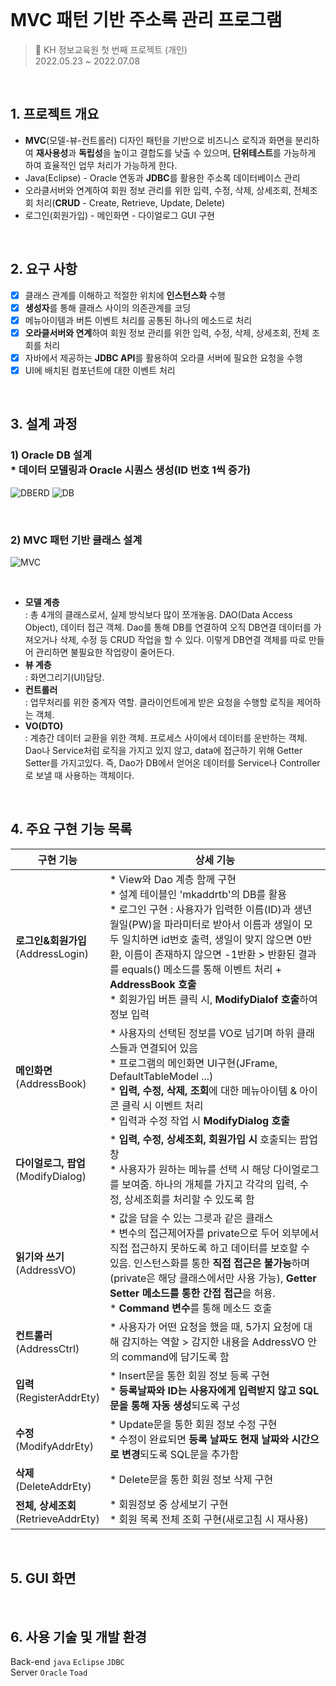 <br>

# MVC 패턴 기반 주소록 관리 프로그램

> 📌 KH 정보교육원 첫 번째 프로젝트 (개인) <br>
> 2022.05.23 ~ 2022.07.08

<br>

## 1. 프로젝트 개요

- **MVC**(모델-뷰-컨트롤러) 디자인 패턴을 기반으로 비즈니스 로직과 화면을 분리하여 **재사용성**과 **독립성**을 높이고 결합도를 낮출 수 있으며, **단위테스트**를 가능하게 하여 효율적인 업무 처리가 가능하게 한다.
- Java(Eclipse) - Oracle 연동과 **JDBC**를 활용한 주소록 데이터베이스 관리
- 오라클서버와 연계하여 회원 정보 관리를 위한 입력, 수정, 삭제, 상세조회, 전체조회 처리(**CRUD** - Create, Retrieve, Update, Delete)
- 로그인(회원가입) - 메인화면 - 다이얼로그 GUI 구현

<br>

## 2. 요구 사항

- [x] 클래스 관계를 이해하고 적절한 위치에 **인스턴스화** 수행
- [x] **생성자**를 통해 클래스 사이의 의존관계를 코딩
- [x] 메뉴아이템과 버튼 이벤트 처리를 공통된 하나의 메소드로 처리
- [x] **오라클서버와 연계**하여 회원 정보 관리를 위한 입력, 수정, 삭제, 상세조회, 전체 조회를 처리
- [x] 자바에서 제공하는 **JDBC API**를 활용하여 오라클 서버에 필요한 요청을 수행
- [x] UI에 배치된 컴포넌트에 대한 이벤트 처리

<br>

## 3. 설계 과정

### 1) Oracle DB 설계 <br> * 데이터 모델링과 Oracle 시퀀스 생성(ID 번호 1씩 증가)
![DBERD](https://user-images.githubusercontent.com/99080986/177373122-5f73554e-007b-4702-b541-fcab477ca2d3.JPG)
![DB](https://user-images.githubusercontent.com/99080986/177373396-4ade51b2-b14b-4030-be80-fe75a3157428.JPG)

<br>

### 2) MVC 패턴 기반 클래스 설계
![MVC](https://user-images.githubusercontent.com/99080986/177373370-18cea6a1-4d53-42c4-be95-64c65c17211e.JPG)


  <br>
  
- **모델 계층** <br>: 총 4개의 클래스로서, 실제 방식보다 많이 쪼개놓음. DAO(Data Access Object), 데이터 접근 객체. Dao를 통해 DB를 연결하여 오직 DB연결 데이터를 가져오거나 삭제, 수정 등 CRUD 작업을 할 수 있다. 이렇게 DB연결 객체를 따로 만들어 관리하면 불필요한 작업량이 줄어든다.
- **뷰 계층** <br>: 화면그리기(UI)담당. 
- **컨트롤러** <br>: 업무처리를 위한 중계자 역할. 클라이언트에게 받은 요청을 수행할 로직을 제어하는 객체. 
- **VO(DTO)** <br>: 계층간 데이터 교환을 위한 객체. 프로세스 사이에서 데이터를 운반하는 객체. Dao나 Service처럼 로직을 가지고 있지 않고, data에 접근하기 위해 Getter Setter를 가지고있다. 즉, Dao가 DB에서 얻어온 데이터를 Service나 Controller로 보낼 때 사용하는 객체이다.
<br>

## 4. 주요 구현 기능 목록

| 구현 기능                               | 상세 기능 |
| --------------------------------------- | --------- |
| **로그인&회원가입**<br>(AddressLogin)   | * View와 Dao 계층 함께 구현<br> * 설계 테이블인 'mkaddrtb'의 DB를 활용<br> * 로그인 구현 : 사용자가 입력한 이름(ID)과 생년월일(PW)을 파라미터로 받아서 이름과 생일이 모두 일치하면 id번호 출력, 생일이 맞지 않으면 0반환, 이름이 존재하지 않으면 -1반환 > 반환된 결과를 equals() 메소드를 통해 이벤트 처리 + **AddressBook 호출** <br> * 회원가입 버튼 클릭 시, **ModifyDialof 호출**하여 정보 입력   |
| **메인화면**<br>(AddressBook)           | * 사용자의 선택된 정보를 VO로 넘기며 하위 클래스들과 연결되어 있음 <br> * 프로그램의 메인화면 UI구현(JFrame, DefaultTableModel ...) <br> * **입력, 수정, 삭제, 조회**에 대한 메뉴아이템 & 아이콘 클릭 시 이벤트 처리 <br> * 입력과 수정 작업 시 **ModifyDialog 호출**  |
| **다이얼로그, 팝업**<br>(ModifyDialog)  | * **입력, 수정, 상세조회, 회원가입 시** 호출되는 팝업창 <br> * 사용자가 원하는 메뉴를 선택 시 해당 다이얼로그를 보여줌. 하나의 개체를 가지고 각각의 입력, 수정, 상세조회를 처리할 수 있도록 함 |
| **읽기와 쓰기**<br>(AddressVO)          | * 값을 담을 수 있는 그릇과 같은 클래스 <br> * 변수의 접근제어자를 private으로 두어 외부에서 직접 접근하지 못하도록 하고 데이터를 보호할 수 있음. 인스턴스화를 통한 **직접 접근은 불가능**하며(private은 해당 클래스에서만 사용 가능), **Getter Setter 메소드를 통한 간접 접근**을 허용.  <br> * **Command 변수**를 통해 메소드 호출 |
| **컨트롤러**<br>(AddressCtrl)           | * 사용자가 어떤 요청을 했을 때, 5가지 요청에 대해 감지하는 역할 > 감지한 내용을 AddressVO 안의 command에 담기도록 함 |
| **입력**<br>(RegisterAddrEty)           | * Insert문을 통한 회원 정보 등록 구현 <br> * **등록날짜와 ID는 사용자에게 입력받지 않고 SQL문을 통해 자동 생성**되도록 구성|
| **수정**<br>(ModifyAddrEty)             |  * Update문을 통한 회원 정보 수정 구현 <br> * 수정이 완료되면 **등록 날짜도 현재 날짜와 시간으로 변경**되도록 SQL문을 추가함  |
| **삭제**<br>(DeleteAddrEty)             | * Delete문을 통한 회원 정보 삭제 구현 |
| **전체, 상세조회**<br>(RetrieveAddrEty) | * 회원정보 중 상세보기 구현 <br> * 회원 목록 전체 조회 구현(새로고침 시 재사용) |


<br>

## 5. GUI 화면

<br>

## 6. 사용 기술 및 개발 환경

Back-end   `java` `Eclipse` `JDBC` <br>
Server  `Oracle` `Toad`

